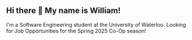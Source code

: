 ## Hi there 👋 My name is William!

I'm a Software Engineering student at the University of Waterloo.  Looking for Job Opportunities for the Spring 2025 Co-Op season!
<!--
**WilliamRChiu/WilliamRChiu** is a ✨ _special_ ✨ repository because its `README.md` (this file) appears on your GitHub profile.

Here are some ideas to get you started:

- 🔭 I’m currently working on ...
- 🌱 I’m currently learning ...
- 👯 I’m looking to collaborate on ...
- 🤔 I’m looking for help with ...
- 💬 Ask me about ...
- 📫 How to reach me: ...
- 😄 Pronouns: ...
- ⚡ Fun fact: ...
-->
